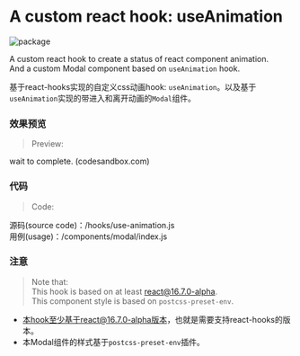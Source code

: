 # A custom react hook: useAnimation

![package](https://img.shields.io/badge/react-16.7.0--alpha.2-%2323b8f9.svg)

A custom react hook to create a status of react component animation.  
And a custom Modal component based on `useAnimation` hook.


基于react-hooks实现的自定义css动画hook: `useAnimation`。以及基于`useAnimation`实现的带进入和离开动画的`Modal`组件。

### 效果预览

> Preview:

wait to complete. (codesandbox.com)

### 代码

> Code:

源码(source code)：/hooks/use-animation.js  
用例(usage)：/components/modal/index.js

### 注意

> Note that:  
> This hook is based on at least react@16.7.0-alpha.  
> This component style is based on `postcss-preset-env`.

- 本hook至少基于react@16.7.0-alpha版本，也就是需要支持react-hooks的版本。
- 本Modal组件的样式基于`postcss-preset-env`插件。
